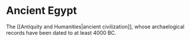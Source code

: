 # Ancient Egypt
The [[Antiquity and Humanities|ancient civilization]], whose archaelogical records have been dated to at least 4000 BC.